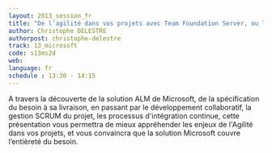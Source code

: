 ```yaml
---
layout: 2013_session_fr
title: "De l’agilité dans vos projets avec Team Foundation Server, ou l’ALM vu par Microsoft"
author: Christophe DELESTRE
authorpost: christophe-delestre
track: 13_microsoft
code: s13ms2d
web: 
language: fr
schedule : 13:30 - 14:15
---
```


A travers la découverte de la solution ALM de Microsoft, de la spécification du besoin à sa livraison, en passant par le développement collaboratif, la gestion SCRUM du projet, les processus d'intégration continue, cette présentation vous permettra de mieux appréhender les enjeux de l'Agilité dans vos projets, et vous convaincra que la solution Microsoft couvre l’entièreté du besoin.

